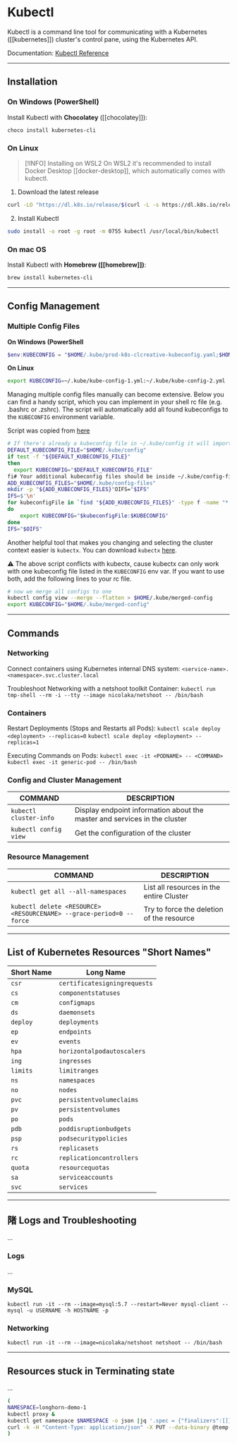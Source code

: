 # Kubectl
Kubectl is a command line tool for communicating with a Kubernetes ([[kubernetes]]) cluster's control pane, using the Kubernetes API.

Documentation: [Kubectl Reference](https://kubernetes.io/docs/reference/kubectl/)

---
## Installation

### On Windows (PowerShell)
Install Kubectl with **Chocolatey** ([[chocolatey]]):
```
choco install kubernetes-cli
```

### On Linux
> [!INFO] Installing on WSL2
> On WSL2 it's recommended to install Docker Desktop [[docker-desktop]], which automatically comes with kubectl.
1. Download the latest release
```bash
curl -LO "https://dl.k8s.io/release/$(curl -L -s https://dl.k8s.io/release/stable.txt)/bin/linux/amd64/kubectl"  
```

2. Install Kubectl
```bash
sudo install -o root -g root -m 0755 kubectl /usr/local/bin/kubectl
```

### On mac OS
Install Kubectl with **Homebrew ([[homebrew]])**:
```zsh
brew install kubernetes-cli
```

---
## Config Management

### Multiple Config Files

**On Windows (PowerShell**
```powershell
$env:KUBECONFIG = "$HOME/.kube/prod-k8s-clcreative-kubeconfig.yaml;$HOME/.kube/infra-home-kube-prod-1.yml;$HOME/.kube/infra-home-kube-demo-1.yml;$HOME/.kube/infra-cloud-kube-prod-1.yml"
```

**On Linux**
```bash
export KUBECONFIG=~/.kube/kube-config-1.yml:~/.kube/kube-config-2.yml
```

Managing multiple config files manually can become extensive. Below you can find a handy
script, which you can implement in your shell rc file (e.g. .bashrc or .zshrc). The script
will automatically add all found kubeconfigs to the `KUBECONFIG` environment variable.

Script was copied from [here](https://medium.com/@alexgued3s/multiple-kubeconfigs-no-problem-f6be646fc07d)

```bash
# If there's already a kubeconfig file in ~/.kube/config it will import that too and all the contexts
DEFAULT_KUBECONFIG_FILE="$HOME/.kube/config"
if test -f "${DEFAULT_KUBECONFIG_FILE}"
then
  export KUBECONFIG="$DEFAULT_KUBECONFIG_FILE"
fi# Your additional kubeconfig files should be inside ~/.kube/config-files
ADD_KUBECONFIG_FILES="$HOME/.kube/config-files"
mkdir -p "${ADD_KUBECONFIG_FILES}"OIFS="$IFS"
IFS=$'\n'
for kubeconfigFile in `find "${ADD_KUBECONFIG_FILES}" -type f -name "*.yml" -o -name "*.yaml"`
do
    export KUBECONFIG="$kubeconfigFile:$KUBECONFIG"
done
IFS="$OIFS"
```

Another helpful tool that makes you changing and selecting the cluster context easier is
`kubectx`. You can download `kubectx` [here](https://github.com/ahmetb/kubectx).

:warning: The above script conflicts with kubectx, cause kubectx can only work with one
kubeconfig file listed in the `KUBECONFIG` env var. If you want to use both, add the following
lines to your rc file.

```bash
# now we merge all configs to one
kubectl config view --merge --flatten > $HOME/.kube/merged-config
export KUBECONFIG="$HOME/.kube/merged-config"
```

---
## Commands

### Networking

Connect containers using Kubernetes internal DNS system:
`<service-name>.<namespace>.svc.cluster.local`

Troubleshoot Networking with a netshoot toolkit Container:
`kubectl run tmp-shell --rm -i --tty --image nicolaka/netshoot -- /bin/bash`

### Containers

Restart Deployments (Stops and Restarts all Pods):
`kubectl scale deploy <deployment> --replicas=0`
`kubectl scale deploy <deployment> --replicas=1`

Executing Commands on Pods:
`kubectl exec -it <PODNAME> -- <COMMAND>`
`kubectl exec -it generic-pod -- /bin/bash` 

### Config and Cluster Management
COMMAND | DESCRIPTION
---|---
`kubectl cluster-info` | Display endpoint information about the master and services in the cluster
`kubectl config view` |Get the configuration of the cluster
### Resource Management
COMMAND | DESCRIPTION
---|---
`kubectl get all --all-namespaces` | List all resources in the entire Cluster
`kubectl delete <RESOURCE> <RESOURCENAME> --grace-period=0 --force` | Try to force the deletion of the resource

---
## List of Kubernetes Resources "Short Names"

Short Name | Long Name
---|---
`csr`|`certificatesigningrequests`
`cs`|`componentstatuses`
`cm`|`configmaps`
`ds`|`daemonsets`
`deploy`|`deployments`
`ep`|`endpoints`
`ev`|`events`
`hpa`|`horizontalpodautoscalers`
`ing`|`ingresses`
`limits`|`limitranges`
`ns`|`namespaces`
`no`|`nodes`
`pvc`|`persistentvolumeclaims`
`pv`|`persistentvolumes`
`po`|`pods`
`pdb`|`poddisruptionbudgets`
`psp`|`podsecuritypolicies`
`rs`|`replicasets`
`rc`|`replicationcontrollers`
`quota`|`resourcequotas`
`sa`|`serviceaccounts`
`svc`|`services`

---
## 陼 Logs and Troubleshooting
...

### Logs
...

### MySQL 
`kubectl run -it --rm --image=mysql:5.7 --restart=Never mysql-client -- mysql -u USERNAME -h HOSTNAME -p`

### Networking
`kubectl run -it --rm --image=nicolaka/netshoot netshoot -- /bin/bash`

---
## Resources stuck in Terminating state
...

```sh
(
NAMESPACE=longhorn-demo-1
kubectl proxy &
kubectl get namespace $NAMESPACE -o json |jq '.spec = {"finalizers":[]}' >temp.json
curl -k -H "Content-Type: application/json" -X PUT --data-binary @temp.json 127.0.0.1:8001/api/v1/namespaces/$NAMESPACE/finalize
)
```

